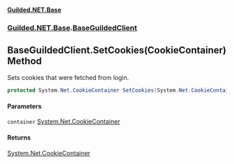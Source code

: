
#### [Guilded.NET.Base](index 'index')
### [Guilded.NET.Base](index#Guilded_NET_Base 'Guilded.NET.Base').[BaseGuildedClient](BaseGuildedClient 'Guilded.NET.Base.BaseGuildedClient')
## BaseGuildedClient.SetCookies(CookieContainer) Method
Sets cookies that were fetched from login.  
```csharp
protected System.Net.CookieContainer SetCookies(System.Net.CookieContainer container);
```

#### Parameters
<a name='Guilded_NET_Base_BaseGuildedClient_SetCookies(System_Net_CookieContainer)_container'></a>
`container` [System.Net.CookieContainer](https://docs.microsoft.com/en-us/dotnet/api/System.Net.CookieContainer 'System.Net.CookieContainer')  
  

#### Returns
[System.Net.CookieContainer](https://docs.microsoft.com/en-us/dotnet/api/System.Net.CookieContainer 'System.Net.CookieContainer')  
